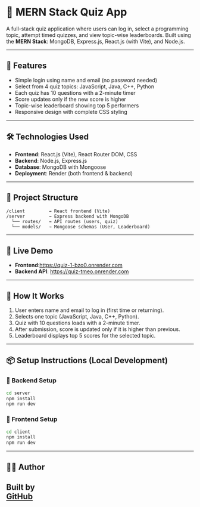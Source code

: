 
# 🧠 MERN Stack Quiz App

A full-stack quiz application where users can log in, select a programming topic, attempt timed quizzes, and view topic-wise leaderboards. Built using the **MERN Stack**: MongoDB, Express.js, React.js (with Vite), and Node.js.

---

## 🚀 Features

- Simple login using name and email (no password needed)
- Select from 4 quiz topics: JavaScript, Java, C++, Python
- Each quiz has 10 questions with a 2-minute timer
- Score updates only if the new score is higher
- Topic-wise leaderboard showing top 5 performers
- Responsive design with complete CSS styling

---

## 🛠️ Technologies Used

- **Frontend**: React.js (Vite), React Router DOM, CSS
- **Backend**: Node.js, Express.js
- **Database**: MongoDB with Mongoose
- **Deployment**: Render (both frontend & backend)

---

## 📁 Project Structure

```
/client         → React frontend (Vite)
/server         → Express backend with MongoDB
  └── routes/   → API routes (users, quiz)
  └── models/   → Mongoose schemas (User, Leaderboard)
```

---

## 🔗 Live Demo

- **Frontend**:https://quiz-1-bzo0.onrender.com
- **Backend API**: https://quiz-tmeo.onrender.com



---

## 🧠 How It Works

1. User enters name and email to log in (first time or returning).
2. Selects one topic (JavaScript, Java, C++, Python).
3. Quiz with 10 questions loads with a 2-minute timer.
4. After submission, score is updated only if it is higher than previous.
5. Leaderboard displays top 5 scores for the selected topic.

---

## 📦 Setup Instructions (Local Development)

### 🔧 Backend Setup

```bash
cd server
npm install
npm run dev
```

### 🔧 Frontend Setup

```bash
cd client
npm install
npm run dev
```

---

## 🧑‍💻 Author

Built  by   
[GitHub](https://github.com/vinayrahul203) 
---
